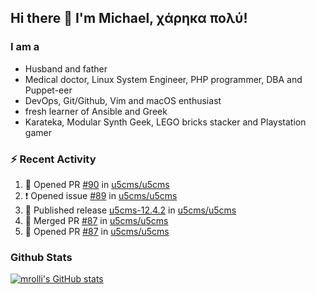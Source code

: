 ## Hi there 👋 I'm Michael, χάρηκα πολύ!

<!--
**mrolli/mrolli** is a ✨ _special_ ✨ repository because its `README.md` (this file) appears on your GitHub profile.

Here are some ideas to get you started:

- 🔭 I’m currently working on ...
- 🌱 I’m currently learning ...
- 👯 I’m looking to collaborate on ...
- 🤔 I’m looking for help with ...
- 💬 Ask me about ...
- 📫 How to reach me: ...
- 😄 Pronouns: ...
- ⚡ Fun fact: ...
-->

### I am a
- Husband and father
- Medical doctor, Linux System Engineer, PHP programmer, DBA and Puppet-eer
- DevOps, Git/Github, Vim and macOS enthusiast
- fresh learner of Ansible and Greek
- Karateka, Modular Synth Geek, LEGO bricks stacker and Playstation gamer 

### :zap: Recent Activity

<!--START_SECTION:activity-->
1. 💪 Opened PR [#90](https://github.com/u5cms/u5cms/pull/90) in [u5cms/u5cms](https://github.com/u5cms/u5cms)
2. ❗ Opened issue [#89](https://github.com/u5cms/u5cms/issues/89) in [u5cms/u5cms](https://github.com/u5cms/u5cms)
3. 🚀 Published release [u5cms-12.4.2](https://github.com/u5cms/u5cms/releases/tag/v12.4.2) in [u5cms/u5cms](https://github.com/u5cms/u5cms)
4. 🎉 Merged PR [#87](https://github.com/u5cms/u5cms/pull/87) in [u5cms/u5cms](https://github.com/u5cms/u5cms)
5. 💪 Opened PR [#87](https://github.com/u5cms/u5cms/pull/87) in [u5cms/u5cms](https://github.com/u5cms/u5cms)
<!--END_SECTION:activity-->

### Github Stats
[![mrolli's GitHub stats](https://github-readme-stats.vercel.app/api?username=mrolli&count_private=true&show_icons=true&theme=transparent)](https://github.com/anuraghazra/github-readme-stats)  
<!-- [![mrolli's Top Langs](https://github-readme-stats.vercel.app/api/top-langs/?username=mrolli&count_private=true&theme=onedark&hide=c%2B%2B,c,html,cmake,makefile&layout=compact)](https://github.com/anuraghazra/github-readme-stats) -->

